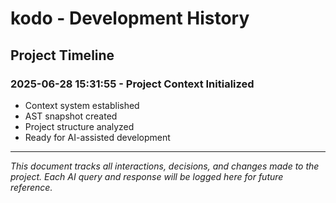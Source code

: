 # kodo - Development History

## Project Timeline

### 2025-06-28 15:31:55 - Project Context Initialized
- Context system established
- AST snapshot created
- Project structure analyzed
- Ready for AI-assisted development

---

*This document tracks all interactions, decisions, and changes made to the project.*
*Each AI query and response will be logged here for future reference.*
